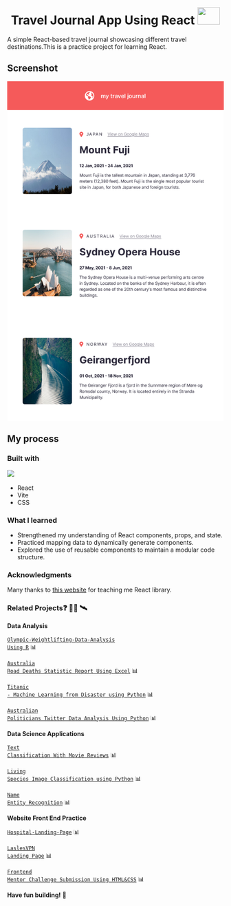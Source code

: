 <h1 align="center"> </a>Travel Journal App Using React <img src="https://upload.wikimedia.org/wikipedia/commons/thumb/a/a7/React-icon.svg/2300px-React-icon.svg.png" width="52" height="40"/> </a> </h1>

A simple React-based travel journal showcasing different travel destinations.This is a practice project for learning React.

## Screenshot

<p align="center"><img align="center" src = "https://raw.githubusercontent.com/vinhphuphan/travel-journal-react-practice/main/src/assets/travel-journey-screenshort.png"></img></p>

## My process

### Built with
[![](https://skillicons.dev/icons?i=react,vite,css)](https://skillicons.dev)
- React
- Vite
- CSS

### What I learned
- Strengthened my understanding of React components, props, and state.
- Practiced mapping data to dynamically generate components.
- Explored the use of reusable components to maintain a modular code structure.
  
### Acknowledgments
Many thanks to [this website](https://scrimba.com/) for teaching me React library.

### Related Projects:question: 👨‍💻 🛰️

**Data Analysis**

<code>[Olympic-Weightlifting-Data-Analysis Using R](https://github.com/vinhphuphan/Olympic-Weightlifting-Data-Analysis)</code> 📊

<code>[Australia Road Deaths Statistic Report Using Excel](https://github.com/vinhphuphan/Australia-Road-Deaths-Statistic)</code> 📊

<code>[Titanic - Machine Learning from Disaster using Python](https://github.com/vinhphuphan/Titanic-Machine-Learning-from-Disaster)</code> 📊

<code>[Australian Politicians Twitter Data Analysis Using Python](https://github.com/vinhphuphan/Tweets-Analysis)</code> 📊

**Data Science Applications**

<code>[Text Classification With Movie Reviews](https://github.com/vinhphuphan/Text-Classification-With-Movie-Reviews/)</code> 📊

<code>[Living Species Image Classification using Python](https://github.com/vinhphuphan/Living-Species-Image-Classification)</code> 📊

<code>[Name Entity Recognition](https://github.com/vinhphuphan/Name-Entity-Recognition)</code> 📊

**Website Front End Practice**

<code>[Hospital-Landing-Page](https://github.com/vinhphuphan/Hospital-Landing-Page/)</code> 📊

<code>[LaslesVPN Landing Page](https://github.com/vinhphuphan/Lasles-VPN-Landing-Page)</code> 📊

<code>[Frontend Mentor Challenge Submission Using HTML&CSS](https://github.com/vinhphuphan/Frontendmentor-Challenge-HTML-CSS)</code> 📊

**Have fun building!** 🚀

